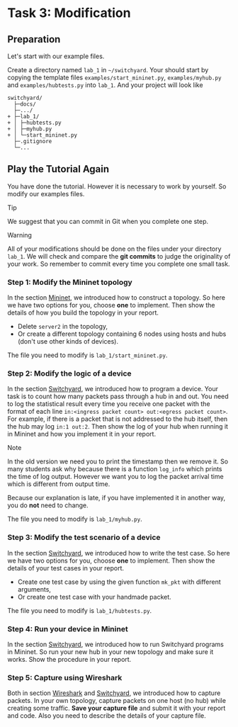 # Task 3: Modification

## Preparation

Let's start with our example files.

Create a directory named `lab_1` in `~/switchyard`. Your should start by copying the template files `examples/start_mininet.py`, `examples/myhub.py` and `examples/hubtests.py` into `lab_1`. And your project will look like

```
switchyard/
  ├─docs/
  ├─.../
+ ├─lab_1/
+ │ ├─hubtests.py
+ │ ├─myhub.py
+ │ └─start_mininet.py
  ├─.gitignore
  └─...
```

## Play the Tutorial Again

You have done the tutorial. However it is necessary to work by yourself. So modify our examples files.

> [!TIP]
> We suggest that you can commit in Git when you complete one step.

<div></div>

> [!WARNING]
> All of your modifications should be done on the files under your directory `lab_1`. We will check and compare the **git commits** to judge the originality of your work. So remember to commit every time you complete one small task.

### Step 1: Modify the Mininet topology

In the section [Mininet](mininet.md), we introduced how to construct a topology. So here we have two options for you, choose **one** to implement. Then show the details of how you build the topology in your report.

- Delete `server2` in the topology,
- Or create a different topology containing 6 nodes using hosts and hubs (don't use other kinds of devices).

The file you need to modify is `lab_1/start_mininet.py`.

### Step 2: Modify the logic of a device

In the section [Switchyard](switchyard.md), we introduced how to program a device. Your task is to count how many packets pass through a hub in and out. You need to log the statistical result every time you receive one packet with the format of each line `in:<ingress packet count> out:<egress packet count>`. For example, if there is a packet that is not addressed to the hub itself, then the hub may log `in:1 out:2`. Then show the log of your hub when running it in Mininet and how you implement it in your report.

> [!NOTE]
> In the old version we need you to print the timestamp then we remove it. So many students ask why because there is a function `log_info` which prints the time of log output. However we want you to log the packet arrival time which is different from output time.
>
> Because our explanation is late, if you have implemented it in another way, you do **not** need to change.

The file you need to modify is `lab_1/myhub.py`.

### Step 3: Modify the test scenario of a device

In the section [Switchyard](switchyard.md), we introduced how to write the test case. So here we have two options for you, choose **one** to implement. Then show the details of your test cases in your report.

- Create one test case by using the given function `mk_pkt` with different arguments,
- Or create one test case with your handmade packet.

The file you need to modify is `lab_1/hubtests.py`.

### Step 4: Run your device in Mininet

In the section [Switchyard](switchyard.md), we introduced how to run Switchyard programs in Mininet. So run your new hub in your new topology and make sure it works. Show the procedure in your report.

### Step 5: Capture using Wireshark

Both in section [Wireshark](wireshark.md) and [Switchyard](switchyard.md), we introduced how to capture packets. In your own topology, capture packets on one host (no hub) while creating some traffic. **Save your capture file** and submit it with your report and code. Also you need to describe the details of your capture file.
